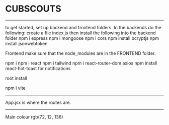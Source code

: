 # CUBSCOUTS
-----------------------------------------------------
to get started, set up backend and frontend folders. In the backends do the following: 
create a file index.js
then install the following into the backend folder
npm i express
npm i mongoose
npm i cors
npm install bcryptjs
npm install jsonwebtoken

Frontend
make sure that the node_modules are in the FRONTEND folder.


npm i 
npm i react
npm i tailwind
npm i react-router-dom axios
npm install react-hot-toast for notifications

root install

npm i vite

-----------------------------------
App.jsx is where the routes are.

-----------------------------------
Main colour rgb(72, 12, 136)
